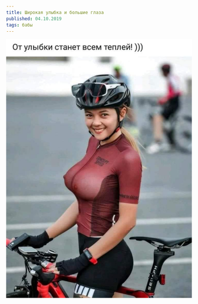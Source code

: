 ```yaml
---
title: Широкая улыбка и большие глаза
published: 04.10.2019
tags: бабы
---
```


![](/content/titsmile.jpeg)
